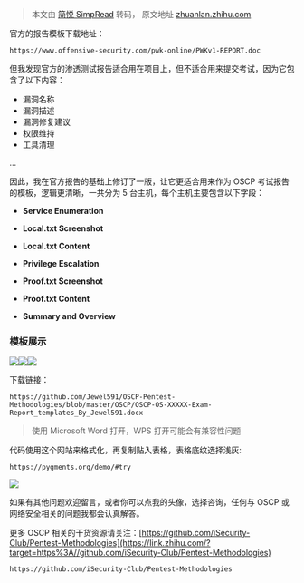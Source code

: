> 本文由 [简悦 SimpRead](http://ksria.com/simpread/) 转码， 原文地址 [zhuanlan.zhihu.com](https://zhuanlan.zhihu.com/p/262208323)

官方的报告模板下载地址：

```
https://www.offensive-security.com/pwk-online/PWKv1-REPORT.doc
```

但我发现官方的渗透测试报告适合用在项目上，但不适合用来提交考试，因为它包含了以下内容：

*   漏洞名称
*   漏洞描述
*   漏洞修复建议
*   权限维持
*   工具清理

...

因此，我在官方报告的基础上修订了一版，让它更适合用来作为 OSCP 考试报告的模板，逻辑更清晰，一共分为 5 台主机，每个主机主要包含以下字段：

*   **Service Enumeration**

*   **Local.txt Screenshot**
*   **Local.txt Content**

*   **Privilege Escalation**

*   **Proof.txt Screenshot**
*   **Proof.txt Content**

*   **Summary and Overview**

### **模板展示**

![](https://pic1.zhimg.com/v2-ae88b160e658c9dcc21cac6228a566d8_r.jpg)![](https://pic2.zhimg.com/v2-42ab9ef937c0c7dcfb16e61e546b54f5_r.jpg)![](https://pic2.zhimg.com/v2-183b96bee13578dc1d1d359cb21b51e1_r.jpg)

下载链接：

```
https://github.com/Jewel591/OSCP-Pentest-Methodologies/blob/master/OSCP/OSCP-OS-XXXXX-Exam-Report_templates_By_Jewel591.docx
```

> 使用 Microsoft Word 打开，WPS 打开可能会有兼容性问题

代码使用这个网站来格式化，再复制贴入表格，表格底纹选择浅灰:

```
https://pygments.org/demo/#try
```

![](https://pic4.zhimg.com/v2-ee33aca1b1ca2222582b7a7c85586fa7_r.jpg)

如果有其他问题欢迎留言，或者你可以点我的头像，选择咨询，任何与 OSCP 或网络安全相关的问题我都会认真解答。

更多 OSCP 相关的干货资源请关注：[https://github.com/iSecurity-Club/Pentest-Methodologies](https://link.zhihu.com/?target=https%3A//github.com/iSecurity-Club/Pentest-Methodologies)

```
https://github.com/iSecurity-Club/Pentest-Methodologies
```